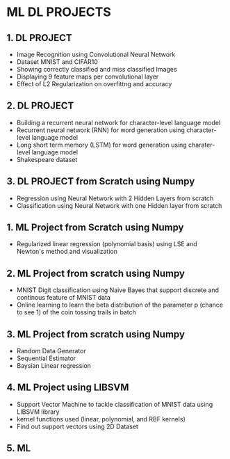 # ML DL PROJECTS
## 1. DL PROJECT
 - Image Recognition using Convolutional Neural Network
 - Dataset MNIST and CIFAR10
 - Showing correctly classified and miss classified Images
 - Displaying 9 feature maps per convolutional layer
 - Effect of L2 Regularization on overfittng and accuracy
## 2. DL PROJECT
- Building a recurrent neural network for character-level language
model
- Recurrent neural network (RNN) for word generation using character-level language model
- Long short term memory (LSTM) for word generation using charater-level language model 
- Shakespeare dataset
## 3. DL PROJECT from Scratch using Numpy
- Regression using Neural Network with 2 Hidden Layers from scratch
- Classification using Neural Network with one Hidden layer from scratch
## 1. ML Project from Scratch using Numpy 
- Regularized linear regression (polynomial basis) using LSE and Newton's method and
visualization
## 2. ML Project from scratch using Numpy
- MNIST Digit classification using Naive Bayes that support discrete and continous feature of MNIST data
- Online learning to learn the beta distribution of the parameter p (chance to see 1) of the coin
tossing trails in batch
## 3. ML Project from scratch using Numpy
- Random Data Generator
- Sequential Estimator
- Baysian Linear regression
## 4. ML Project using LIBSVM
- Support Vector Machine to tackle classification of MNIST data using LIBSVM library
- kernel functions used (linear, polynomial, and RBF kernels)
- Find out support vectors using 2D Dataset
## 5. ML 
